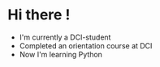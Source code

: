 # Hi there !

* I'm currently a DCI-student
* Completed an orientation course at DCI
* Now I'm learning Python

